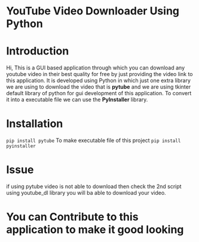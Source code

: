 # YouTube Video Downloader Using Python 

# Introduction
Hi, This is a GUI based application through which you can download any youtube video in their best quality for free by just providing the video link to this application.
It is developed using Python in which just one extra library we are using to download the video that is **pytube** and we are using tkinter default library of python for gui development of this application. To convert it into a executable file we can use the **PyInstaller** library.



# Installation
`pip install pytube`
To make executable file of this project 
`pip install pyinstaller`

# Issue 
if using pytube video is not able to download then 
check the 2nd script using youtube_dl library you will ba able to download your video. 

# You can Contribute to this application to make it good looking









